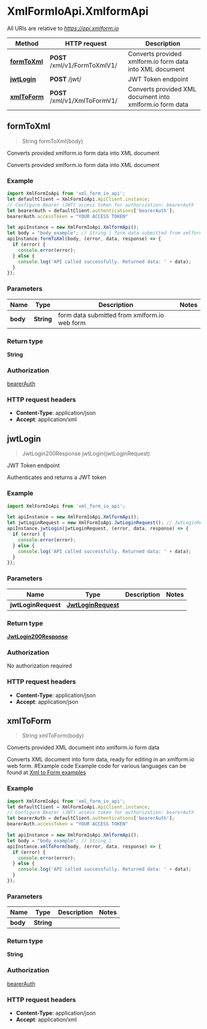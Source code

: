 # XmlFormIoApi.XmlformApi

All URIs are relative to *https://api.xmlform.io*

Method | HTTP request | Description
------------- | ------------- | -------------
[**formToXml**](XmlformApi.md#formToXml) | **POST** /xml/v1/FormToXmlV1/ | Converts provided xmlform.io form data into XML document
[**jwtLogin**](XmlformApi.md#jwtLogin) | **POST** /jwt/ | JWT Token endpoint
[**xmlToForm**](XmlformApi.md#xmlToForm) | **POST** /xml/v1/XmlToFormV1/ | Converts provided XML document into xmlform.io form data



## formToXml

> String formToXml(body)

Converts provided xmlform.io form data into XML document

Converts provided xmlform.io form data into XML document

### Example

```javascript
import XmlFormIoApi from 'xml_form_io_api';
let defaultClient = XmlFormIoApi.ApiClient.instance;
// Configure Bearer (JWT) access token for authorization: bearerAuth
let bearerAuth = defaultClient.authentications['bearerAuth'];
bearerAuth.accessToken = "YOUR ACCESS TOKEN"

let apiInstance = new XmlFormIoApi.XmlformApi();
let body = "body_example"; // String | form data submitted from xmlform.io web form
apiInstance.formToXml(body, (error, data, response) => {
  if (error) {
    console.error(error);
  } else {
    console.log('API called successfully. Returned data: ' + data);
  }
});
```

### Parameters


Name | Type | Description  | Notes
------------- | ------------- | ------------- | -------------
 **body** | **String**| form data submitted from xmlform.io web form | 

### Return type

**String**

### Authorization

[bearerAuth](../README.md#bearerAuth)

### HTTP request headers

- **Content-Type**: application/json
- **Accept**: application/xml


## jwtLogin

> JwtLogin200Response jwtLogin(jwtLoginRequest)

JWT Token endpoint

Authenticates and returns a JWT token

### Example

```javascript
import XmlFormIoApi from 'xml_form_io_api';

let apiInstance = new XmlFormIoApi.XmlformApi();
let jwtLoginRequest = new XmlFormIoApi.JwtLoginRequest(); // JwtLoginRequest | 
apiInstance.jwtLogin(jwtLoginRequest, (error, data, response) => {
  if (error) {
    console.error(error);
  } else {
    console.log('API called successfully. Returned data: ' + data);
  }
});
```

### Parameters


Name | Type | Description  | Notes
------------- | ------------- | ------------- | -------------
 **jwtLoginRequest** | [**JwtLoginRequest**](JwtLoginRequest.md)|  | 

### Return type

[**JwtLogin200Response**](JwtLogin200Response.md)

### Authorization

No authorization required

### HTTP request headers

- **Content-Type**: application/json
- **Accept**: application/json


## xmlToForm

> String xmlToForm(body)

Converts provided XML document into xmlform.io form data

Converts XML document into form data, ready for editing in an xmlform.io web form. #Example code Example code for various languages can be found at [Xml to Form examples](https://xmlform.io/docs/xml-to-form) 

### Example

```javascript
import XmlFormIoApi from 'xml_form_io_api';
let defaultClient = XmlFormIoApi.ApiClient.instance;
// Configure Bearer (JWT) access token for authorization: bearerAuth
let bearerAuth = defaultClient.authentications['bearerAuth'];
bearerAuth.accessToken = "YOUR ACCESS TOKEN"

let apiInstance = new XmlFormIoApi.XmlformApi();
let body = "body_example"; // String | 
apiInstance.xmlToForm(body, (error, data, response) => {
  if (error) {
    console.error(error);
  } else {
    console.log('API called successfully. Returned data: ' + data);
  }
});
```

### Parameters


Name | Type | Description  | Notes
------------- | ------------- | ------------- | -------------
 **body** | **String**|  | 

### Return type

**String**

### Authorization

[bearerAuth](../README.md#bearerAuth)

### HTTP request headers

- **Content-Type**: application/json
- **Accept**: application/xml


